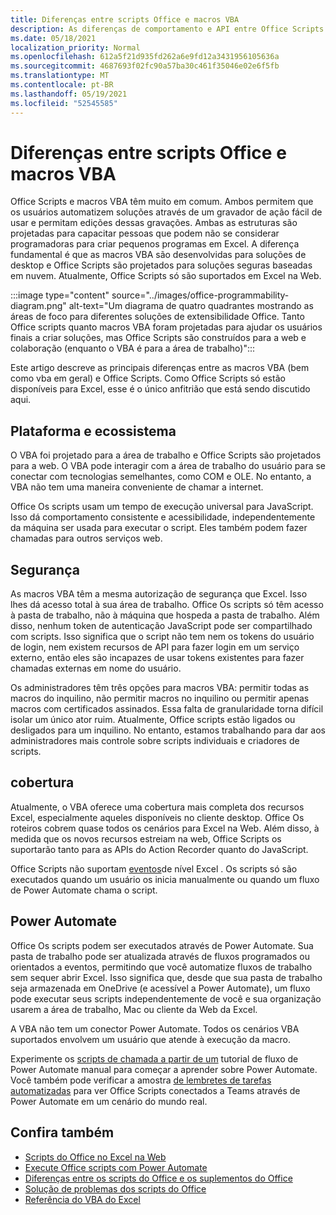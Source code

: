 ```yaml
---
title: Diferenças entre scripts Office e macros VBA
description: As diferenças de comportamento e API entre Office Scripts e Excel macros VBA.
ms.date: 05/18/2021
localization_priority: Normal
ms.openlocfilehash: 612a5f21d935fd262a6e9fd12a3431956105636a
ms.sourcegitcommit: 4687693f02fc90a57ba30c461f35046e02e6f5fb
ms.translationtype: MT
ms.contentlocale: pt-BR
ms.lasthandoff: 05/19/2021
ms.locfileid: "52545585"
---
```

# <a name="differences-between-office-scripts-and-vba-macros"></a>Diferenças entre scripts Office e macros VBA

Office Scripts e macros VBA têm muito em comum. Ambos permitem que os usuários automatizem soluções através de um gravador de ação fácil de usar e permitam edições dessas gravações. Ambas as estruturas são projetadas para capacitar pessoas que podem não se considerar programadoras para criar pequenos programas em Excel.
A diferença fundamental é que as macros VBA são desenvolvidas para soluções de desktop e Office Scripts são projetados para soluções seguras baseadas em nuvem. Atualmente, Office Scripts só são suportados em Excel na Web.

:::image type="content" source="../images/office-programmability-diagram.png" alt-text="Um diagrama de quatro quadrantes mostrando as áreas de foco para diferentes soluções de extensibilidade Office. Tanto Office scripts quanto macros VBA foram projetadas para ajudar os usuários finais a criar soluções, mas Office Scripts são construídos para a web e colaboração (enquanto o VBA é para a área de trabalho)":::

Este artigo descreve as principais diferenças entre as macros VBA (bem como vba em geral) e Office Scripts. Como Office Scripts só estão disponíveis para Excel, esse é o único anfitrião que está sendo discutido aqui.

## <a name="platform-and-ecosystem"></a>Plataforma e ecossistema

O VBA foi projetado para a área de trabalho e Office Scripts são projetados para a web. O VBA pode interagir com a área de trabalho do usuário para se conectar com tecnologias semelhantes, como COM e OLE. No entanto, a VBA não tem uma maneira conveniente de chamar a internet.

Office Os scripts usam um tempo de execução universal para JavaScript. Isso dá comportamento consistente e acessibilidade, independentemente da máquina ser usada para executar o script. Eles também podem fazer chamadas para outros serviços web.

## <a name="security"></a>Segurança

As macros VBA têm a mesma autorização de segurança que Excel. Isso lhes dá acesso total à sua área de trabalho. Office Os scripts só têm acesso à pasta de trabalho, não à máquina que hospeda a pasta de trabalho. Além disso, nenhum token de autenticação JavaScript pode ser compartilhado com scripts. Isso significa que o script não tem nem os tokens do usuário de login, nem existem recursos de API para fazer login em um serviço externo, então eles são incapazes de usar tokens existentes para fazer chamadas externas em nome do usuário.

Os administradores têm três opções para macros VBA: permitir todas as macros do inquilino, não permitir macros no inquilino ou permitir apenas macros com certificados assinados. Essa falta de granularidade torna difícil isolar um único ator ruim. Atualmente, Office scripts estão ligados ou desligados para um inquilino. No entanto, estamos trabalhando para dar aos administradores mais controle sobre scripts individuais e criadores de scripts.

## <a name="coverage"></a>cobertura

Atualmente, o VBA oferece uma cobertura mais completa dos recursos Excel, especialmente aqueles disponíveis no cliente desktop. Office Os roteiros cobrem quase todos os cenários para Excel na Web. Além disso, à medida que os novos recursos estreiam na web, Office Scripts os suportarão tanto para as APIs do Action Recorder quanto do JavaScript.

Office Scripts não suportam [eventos](/office/vba/excel/concepts/events-worksheetfunctions-shapes/using-events-with-excel-objects)de nível Excel . Os scripts só são executados quando um usuário os inicia manualmente ou quando um fluxo de Power Automate chama o script.

## <a name="power-automate"></a>Power Automate

Office Os scripts podem ser executados através de Power Automate. Sua pasta de trabalho pode ser atualizada através de fluxos programados ou orientados a eventos, permitindo que você automatize fluxos de trabalho sem sequer abrir Excel. Isso significa que, desde que sua pasta de trabalho seja armazenada em OneDrive (e acessível a Power Automate), um fluxo pode executar seus scripts independentemente de você e sua organização usarem a área de trabalho, Mac ou cliente da Web da Excel.

A VBA não tem um conector Power Automate. Todos os cenários VBA suportados envolvem um usuário que atende à execução da macro.

Experimente os [scripts de chamada a partir de um](../tutorials/excel-power-automate-manual.md) tutorial de fluxo de Power Automate manual para começar a aprender sobre Power Automate. Você também pode verificar a amostra [de lembretes de tarefas automatizadas](scenarios/task-reminders.md) para ver Office Scripts conectados a Teams através de Power Automate em um cenário do mundo real.

## <a name="see-also"></a>Confira também

- [Scripts do Office no Excel na Web](../overview/excel.md)
- [Execute Office scripts com Power Automate](../develop/power-automate-integration.md)
- [Diferenças entre os scripts do Office e os suplementos do Office](add-ins-differences.md)
- [Solução de problemas dos scripts do Office](../testing/troubleshooting.md)
- [Referência do VBA do Excel](/office/vba/api/overview/excel)

